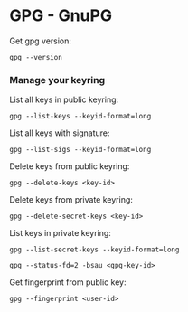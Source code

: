 # GPG - GnuPG

Get gpg version:
```shell
gpg --version
```

### Manage your keyring

List all keys in public keyring:
```shell
gpg --list-keys --keyid-format=long
```

List all keys with signature:
```shell
gpg --list-sigs --keyid-format=long
```

Delete keys from public keyring:
```shell
gpg --delete-keys <key-id>
```

Delete keys from private keyring:
```shell
gpg --delete-secret-keys <key-id>
```

List keys in private keyring:
```shell
gpg --list-secret-keys --keyid-format=long
```

```shell
gpg --status-fd=2 -bsau <gpg-key-id>
```

Get fingerprint from public key:
```shell
gpg --fingerprint <user-id>
```

